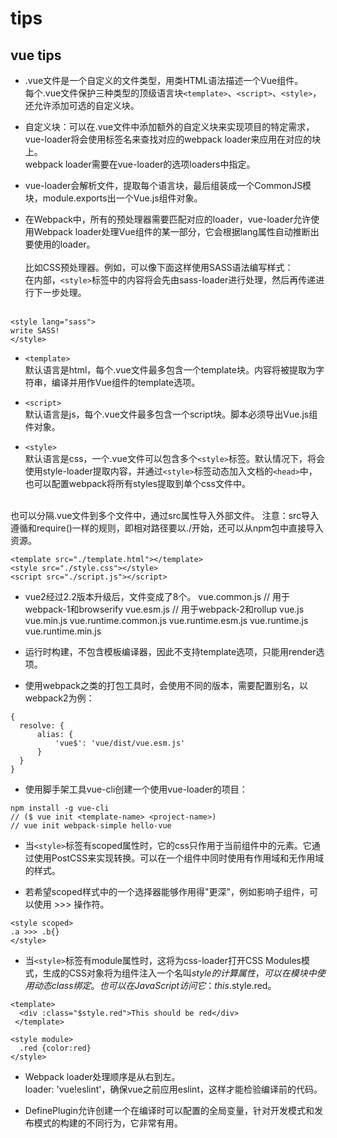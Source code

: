 # tips

## vue tips
- .vue文件是一个自定义的文件类型，用类HTML语法描述一个Vue组件。 <br>每个.vue文件保护三种类型的顶级语言块`<template>`、`<script>`、`<style>`，还允许添加可选的自定义块。

-  自定义块：可以在.vue文件中添加额外的自定义块来实现项目的特定需求，vue-loader将会使用标签名来查找对应的webpack loader来应用在对应的块上。<br>webpack loader需要在vue-loader的选项loaders中指定。

- vue-loader会解析文件，提取每个语言块，最后组装成一个CommonJS模块，module.exports出一个Vue.js组件对象。

- 在Webpack中，所有的预处理器需要匹配对应的loader，vue-loader允许使用Webpack loader处理Vue组件的某一部分，它会根据lang属性自动推断出要使用的loader。<br><br>
比如CSS预处理器。例如，可以像下面这样使用SASS语法编写样式：<br>
在内部，`<style>`标签中的内容将会先由sass-loader进行处理，然后再传递进行下一步处理。<br><br>

```
<style lang="sass">
write SASS! 
</style>
```

- `<template>` <br>
默认语言是html，每个.vue文件最多包含一个template块。内容将被提取为字符串，编译并用作Vue组件的template选项。

- `<script>` <br>
默认语言是js，每个.vue文件最多包含一个script块。脚本必须导出Vue.js组件对象。

- `<style>` <br>
默认语言是css，一个.vue文件可以包含多个`<style>`标签。默认情况下，将会使用style-loader提取内容，并通过`<style>`标签动态加入文档的`<head>`中，也可以配置webpack将所有styles提取到单个css文件中。<br><br>

也可以分隔.vue文件到多个文件中，通过src属性导入外部文件。
注意：src导入遵循和require()一样的规则，即相对路径要以./开始，还可以从npm包中直接导入资源。<br>

```
<template src="./template.html"></template>
<style src="./style.css"></style>
<script src="./script.js"></script>
```

- vue2经过2.2版本升级后，文件变成了8个。
   vue.common.js      // 用于webpack-1和browserify
   vue.esm.js         // 用于webpack-2和rollup
   vue.js
   vue.min.js
   vue.runtime.common.js
   vue.runtime.esm.js
   vue.runtime.js
   vue.runtime.min.js

- 运行时构建，不包含模板编译器，因此不支持template选项，只能用render选项。

- 使用webpack之类的打包工具时，会使用不同的版本，需要配置别名，以webpack2为例：

```
{
  resolve: {
      alias: {
          'vue$': 'vue/dist/vue.esm.js'
      }
  }
}
```

- 使用脚手架工具vue-cli创建一个使用vue-loader的项目：

```
npm install -g vue-cli 
// ($ vue init <template-name> <project-name>)
// vue init webpack-simple hello-vue
```

- 当`<style>`标签有scoped属性时，它的css只作用于当前组件中的元素。它通过使用PostCSS来实现转换。可以在一个组件中同时使用有作用域和无作用域的样式。

- 若希望scoped样式中的一个选择器能够作用得"更深"，例如影响子组件，可以使用 >>> 操作符。

```
<style scoped>
.a >>> .b{}
</style>
```

- 当`<style>`标签有module属性时，这将为css-loader打开CSS Modules模式，生成的CSS对象将为组件注入一个名叫$style的计算属性，可以在模块中使用动态class绑定。也可以在JavaScript访问它：this.$style.red。

```
<template>
  <div :class="$style.red">This should be red</div>
 </template>

<style module>
  .red {color:red}
</style>
```

- Webpack loader处理顺序是从右到左。<br>loader: 'vue!eslint'，确保vue之前应用eslint，这样才能检验编译前的代码。

- DefinePlugin允许创建一个在编译时可以配置的全局变量，针对开发模式和发布模式的构建的不同行为，它非常有用。